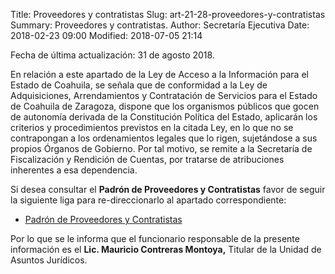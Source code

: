 Title: Proveedores y contratistas
Slug: art-21-28-proveedores-y-contratistas
Summary: Proveedores y contratistas.
Author: Secretaría Ejecutiva
Date: 2018-02-23 09:00
Modified: 2018-07-05 21:14


Fecha de última actualización: 31 de agosto 2018.

En relación a este apartado de la Ley de Acceso a la Información para
el Estado de Coahuila, se señala que de conformidad a la Ley de
Adquisiciones, Arrendamientos y Contratación de Servicios para el
Estado de Coahuila de Zaragoza, dispone que los organismos públicos que
gocen de autonomía derivada de la Constitución Política del Estado,
aplicarán los criterios y procedimientos previstos en la citada Ley, en
lo que no se contrapongan a los ordenamientos legales que lo rigen,
sujetándose a sus propios Órganos de Gobierno. Por tal motivo, se
remite a la Secretaría de Fiscalización y Rendición de Cuentas, por
tratarse de atribuciones inherentes a esa dependencia.

Si desea consultar el **Padrón de Proveedores y Contratistas** favor de
seguir la siguiente liga para re-direccionarlo al apartado
correspondiente:

* [Padrón de Proveedores y Contratistas](http://www.sefircoahuila.gob.mx/modulo3.php?opcion=7)

Por lo que se le informa que el funcionario responsable de la presente
información es el **Lic. Mauricio Contreras Montoya,** Titular de la
Unidad de Asuntos Jurídicos.
